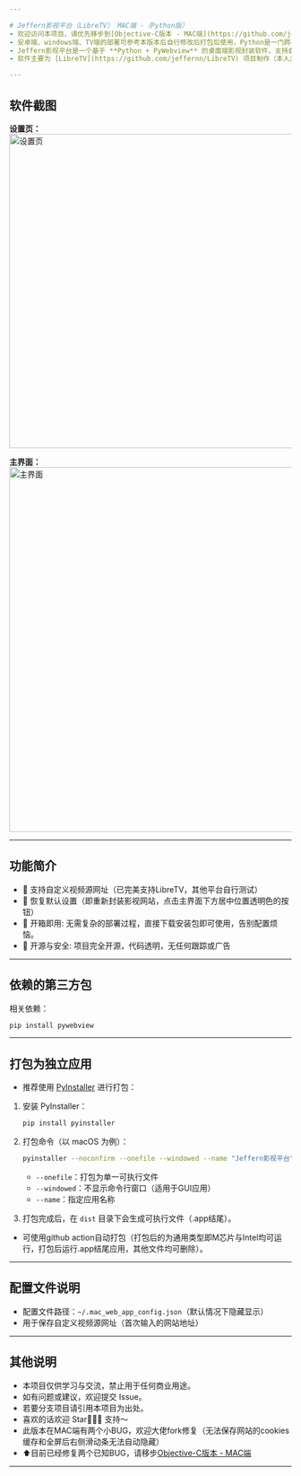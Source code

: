```yaml
---

# Jeffern影视平台（LibreTV） MAC端 -（Python版）
- 欢迎访问本项目，请优先移步到[Objective-C版本 - MAC端](https://github.com/jeffernn/LibreTV-Mac-Objective-C) 此版本修复所有已知BUG极其优化运行效率。
- 安卓端、windows端、TV端的部署可参考本版本后自行修改后打包后使用，Python是一门跨平台的语言，效率虽不高但编程简单及有极强的跨平台性和复用性。
- Jeffern影视平台是一个基于 **Python + PyWebview** 的桌面端影视封装软件，支持自定义视频源。  
- 软件主要为 [LibreTV](https://github.com/jeffernn/LibreTV) 项目制作（本人并非引用项目相关制作人员，制作本软件的初心是方便本人使用）

---
```


## 软件截图

**设置页：**  
<img width="560" alt="设置页" src="https://github.com/user-attachments/assets/c240d0b2-ec7e-40b4-b8b2-9bd0a0044f17" />

**主界面：**  
<img width="650" alt="主界面" src="https://github.com/user-attachments/assets/077ee0eb-0b43-4252-ad54-802d8642b07f" />

---

## 功能简介

- 🚀 支持自定义视频源网址（已完美支持LibreTV，其他平台自行测试）
- 🚀 恢复默认设置（即重新封装影视网站，点击主界面下方居中位置透明色的按钮）
- 🚀 开箱即用: 无需复杂的部署过程，直接下载安装包即可使用，告别配置烦恼。
- 🔐 开源与安全: 项目完全开源，代码透明，无任何跟踪或广告
---

## 依赖的第三方包

相关依赖：

```bash
pip install pywebview
```

---

## 打包为独立应用

- 推荐使用 [PyInstaller](https://www.pyinstaller.org/) 进行打包：

1. 安装 PyInstaller：

   ```bash
   pip install pyinstaller
   ```

2. 打包命令（以 macOS 为例）：

   ```bash
   pyinstaller --noconfirm --onefile --windowed --name "Jeffern影视平台" mac-web.py
   ```

   - `--onefile`：打包为单一可执行文件
   - `--windowed`：不显示命令行窗口（适用于GUI应用）
   - `--name`：指定应用名称

3. 打包完成后，在 `dist` 目录下会生成可执行文件（.app结尾）。
- 可使用github action自动打包（打包后的为通用类型即M芯片与Intel均可运行，打包后运行.app结尾应用，其他文件均可删除）。
---

## 配置文件说明

- 配置文件路径：`~/.mac_web_app_config.json`（默认情况下隐藏显示）
- 用于保存自定义视频源网址（首次输入的网站地址）

---

## 其他说明

- 本项目仅供学习与交流，禁止用于任何商业用途。
- 如有问题或建议，欢迎提交 Issue。
- 若要分支项目请引用本项目为出处。
- 喜欢的话欢迎 Star🌟🌟🌟 支持～
- 此版本在MAC端有两个小BUG，欢迎大佬fork修复（无法保存网站的cookies缓存和全屏后右侧滑动条无法自动隐藏）
- ⬆️目前已经修复两个已知BUG，请移步[Objective-C版本 - MAC端](https://github.com/jeffernn/LibreTV-Mac-Objective-C) 
---
